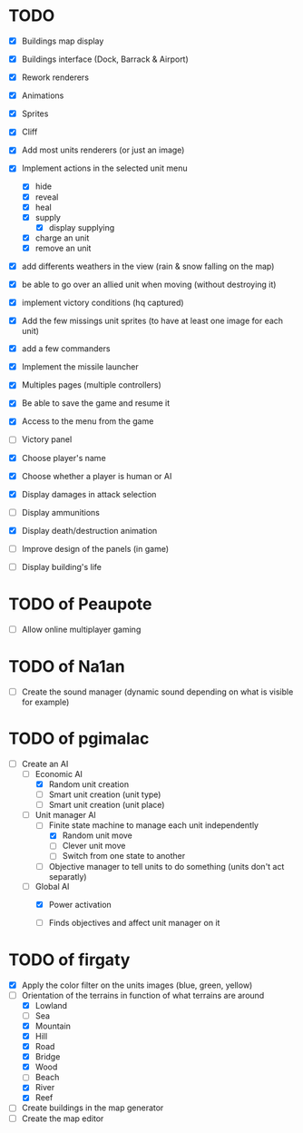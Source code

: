 TODO
====

- [x] Buildings map display
- [x] Buildings interface (Dock, Barrack & Airport)
- [x] Rework renderers
- [x] Animations
- [x] Sprites
- [x] Cliff
- [x] Add most units renderers (or just an image)
- [x] Implement actions in the selected unit menu
    - [x] hide
    - [x] reveal
    - [x] heal
    - [x] supply
        - [x] display supplying
    - [x] charge an unit
    - [x] remove an unit
- [x] add differents weathers in the view (rain & snow falling on the map)
- [x] be able to go over an allied unit when moving (without destroying it)
- [x] implement victory conditions (hq captured)
- [x] Add the few missings unit sprites (to have at least one image for each unit)
- [x] add a few commanders
- [x] Implement the missile launcher
- [x] Multiples pages (multiple controllers)
- [x] Be able to save the game and resume it
- [x] Access to the menu from the game
- [ ] Victory panel
- [x] Choose player's name
- [x] Choose whether a player is human or AI
- [x] Display damages in attack selection
- [ ] Display ammunitions
- [x] Display death/destruction animation
- [ ] Improve design of the panels (in game)
- [ ] Display building's life


TODO of Peaupote
====

- [ ] Allow online multiplayer gaming


TODO of Na1an
====

- [ ] Create the sound manager (dynamic sound depending on what is visible for example)


TODO of pgimalac
====

- [ ] Create an AI
    - [ ] Economic AI
        - [x] Random unit creation
        - [ ] Smart unit creation (unit type)
        - [ ] Smart unit creation (unit place)
    - [ ] Unit manager AI
        - [ ] Finite state machine to manage each unit independently
            - [x] Random unit move
            - [ ] Clever unit move
            - [ ] Switch from one state to another
        - [ ] Objective manager to tell units to do something (units don't act separatly)
    - [ ] Global AI
        - [x] Power activation
        - [ ] Finds objectives and affect unit manager on it


TODO of firgaty
====

- [x] Apply the color filter on the units images (blue, green, yellow)
- [ ] Orientation of the terrains in function of what terrains are around
    - [x] Lowland
    - [ ] Sea
    - [x] Mountain
    - [x] Hill
    - [x] Road
    - [x] Bridge
    - [x] Wood
    - [ ] Beach
    - [x] River
    - [x] Reef
- [ ] Create buildings in the map generator
- [ ] Create the map editor
